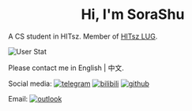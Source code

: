 <h1 align="center">Hi, I'm SoraShu</h1>

A CS student in HITsz. Member of [HITsz LUG](https://github.com/hitszlug). 

![User Stat](https://github-readme-stats.vercel.app/api?username=SoraShu&count_private=true&theme=github_dark&show_icons=true)

Please contact me in English | 中文. 

Social media:
[![telegram](https://img.shields.io/badge/telegram-2CA5E0?style=for-the-badge&logo=telegram&logoColor=white)](https://t.me/SoraShu)
[![bilibili](https://img.shields.io/badge/bilibili-FB7299?style=for-the-badge&logo=bilibili&logoColor=white)](https://space.bilibili.com/356026906)
[![github](https://img.shields.io/badge/github-100000?style=for-the-badge&logo=github&logoColor=white)](https://github.com/SoraShu)

Email: [![outlook](https://img.shields.io/badge/sorashu@outlook-0078D4?style=for-the-badge&logo=microsoft-outlook&logoColor=white
)](mailto://sorashu@outlook.com)